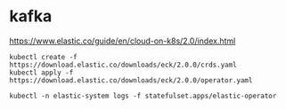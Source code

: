# kafka

https://www.elastic.co/guide/en/cloud-on-k8s/2.0/index.html

```shell
kubectl create -f https://download.elastic.co/downloads/eck/2.0.0/crds.yaml
kubectl apply -f https://download.elastic.co/downloads/eck/2.0.0/operator.yaml

kubectl -n elastic-system logs -f statefulset.apps/elastic-operator



```